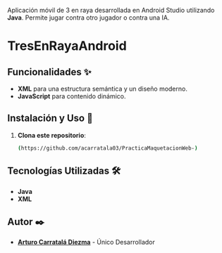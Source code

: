 Aplicación móvil de 3 en raya desarrollada en Android Studio utilizando **Java**. 
Permite jugar contra otro jugador o contra una IA.
# TresEnRayaAndroid

## Funcionalidades ✨
- **XML** para una estructura semántica y un diseño moderno.
- **JavaScript** para contenido dinámico.

## Instalación y Uso 🚀
1. **Clona este repositorio**:
    ```bash
    (https://github.com/acarratala03/PracticaMaquetacionWeb-)
    ```

## Tecnologías Utilizadas 🛠️
- **Java**
- **XML**

## Autor ✒️
- **[Arturo Carratalá Diezma](https://github.com/acarratala03)** - Único Desarrollador 
